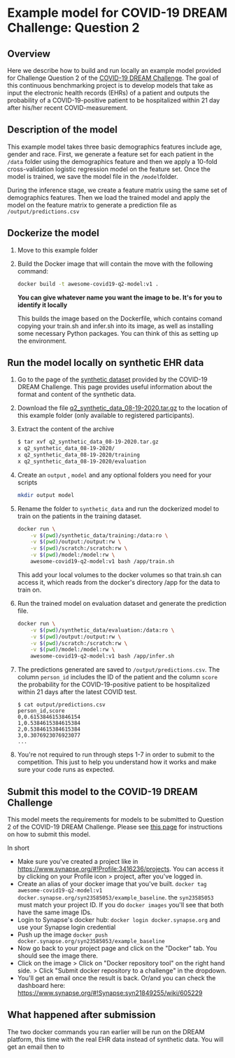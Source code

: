 # Example model for COVID-19 DREAM Challenge: Question 2

## Overview

Here we describe how to build and run locally an example model provided for Challenge Question 2 of the [COVID-19 DREAM Challenge](https://www.synapse.org/#!Synapse:syn18404605). The goal of this continuous benchmarking project is to develop models that take as input the electronic health records (EHRs) of a patient and outputs the probability of a COVID-19-positive patient to be hospitalized within 21 day after his/her recent COVID-measurement.

## Description of the model

This example model takes three basic demographics features include age, gender and race. First, we generate a feature set for each patient in the `/data` folder using the demographics feature and then we apply a 10-fold cross-validation logistic regression model on the feature set. Once the model is trained, we save the model file in the `/model`folder.

During the inference stage, we create a feature matrix using the same set of demographics features. Then we load the trained model and apply the model on the feature matrix to generate a prediction file as `/output/predictions.csv`

## Dockerize the model

1. Move to this example folder

2. Build the Docker image that will contain the move with the following command:

    ```bash
    docker build -t awesome-covid19-q2-model:v1 .
    ```
    **You can give whatever name you want the image to be. It's for you to identify it locally** 

    This builds the image based on the Dockerfile, which contains comand copying your train.sh and infer.sh into its image, as well as installing some necessary Python packages. 
    You can think of this as setting up the environment.

## Run the model locally on synthetic EHR data

1. Go to the page of the [synthetic dataset](https://www.synapse.org/#!Synapse:syn21978034) provided by the COVID-19 DREAM Challenge. This page provides useful information about the format and content of the synthetic data.

2. Download the file [q2_synthetic_data_08-19-2020.tar.gz](https://www.synapse.org/#!Synapse:syn22043931) to the location of this example folder (only available to registered participants).

3. Extract the content of the archive

    ```bash
    $ tar xvf q2_synthetic_data_08-19-2020.tar.gz
    x q2_synthetic_data_08-19-2020/
    x q2_synthetic_data_08-19-2020/training
    x q2_synthetic_data_08-19-2020/evaluation
    ```

4. Create an `output` , `model` and any optional folders you need for your scripts

    ```bash
    mkdir output model
    ```

5. Rename the folder to `synthetic_data` and run the dockerized model to train on the patients in the training dataset.

    ```bash
    docker run \
        -v $(pwd)/synthetic_data/training:/data:ro \
        -v $(pwd)/output:/output:rw \
        -v $(pwd)/scratch:/scratch:rw \
        -v $(pwd)/model:/model:rw \
        awesome-covid19-q2-model:v1 bash /app/train.sh
    ```

    This add your local volumes to the docker volumes so that train.sh can access it, which reads from the docker's directory /app for the data to train on.

6. Run the trained model on evaluation dataset and generate the prediction file.

    ```bash
    docker run \
        -v $(pwd)/synthetic_data/evaluation:/data:ro \
        -v $(pwd)/output:/output:rw \
        -v $(pwd)/scratch:/scratch:rw \
        -v $(pwd)/model:/model:rw \
        awesome-covid19-q2-model:v1 bash /app/infer.sh
    ```

7. The predictions generated are saved to `/output/predictions.csv`. The column `person_id` includes the ID of the patient and the column `score` the probability for the COVID-19-positive patient to be hospitalized within 21 days after the latest COVID test.

    ```text
    $ cat output/predictions.csv
    person_id,score
    0,0.6153846153846154
    1,0.5384615384615384
    2,0.5384615384615384
    3,0.3076923076923077
    ...
    ```

8. You're not required to run through steps 1-7 in order to submit to the competition. This just to help you understand how it works and make sure your code runs as expected.

## Submit this model to the COVID-19 DREAM Challenge

This model meets the requirements for models to be submitted to Question 2 of the COVID-19 DREAM Challenge. Please see [this page](https://www.synapse.org/#!Synapse:syn21849255/wiki/602419) for instructions on how to submit this model.

In short 
- Make sure you've created a project like in https://www.synapse.org/#!Profile:3416236/projects. You can access it by clicking on your Profile icon > project, after you've logged in.
- Create an alias of your docker image that you've built. `docker tag awesome-covid19-q2-model:v1 docker.synapse.org/syn23585053/example_baseline`. the `syn23585053` must match your project ID. If you do `docker images` you'll see that both have the same image IDs.
- Login to Synapse's docker hub: `docker login docker.synapse.org` and use your Synapse login credential
- Push up the image `docker push docker.synapse.org/syn23585053/example_baseline`
- Now go back to your project page and click on the "Docker" tab. You should see the image there.
- Click on the image > Click on "Docker repository tool" on the right hand side. > Click "Submit docker repository to a challenge" in the dropdown.
- You'll get an email once the result is back. Or/and you can check the dashboard here: https://www.synapse.org/#!Synapse:syn21849255/wiki/605229 
 

## What happened after submission

The two docker commands you ran earlier will be run on the DREAM platform, this time with the real EHR data instead of synthetic data. You will get an email then to 
